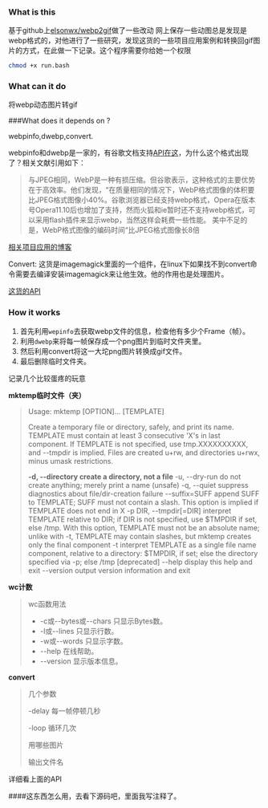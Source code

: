 ### What is this
基于github上[elsonwx/webp2gif](https://github.com/elsonwx/webp2gif)做了一些改动
网上保存一些动图总是发现是webp格式的，对他进行了一些研究，发现这货的一些项目应用案例和转换回gif图片的方式，在此做一下记录。这个程序需要你给她一个权限

```bash
chmod +x run.bash
```



### What can it do

将webp动态图片转gif

###What does it depends on ?

webpinfo,dwebp,convert.

webpinfo和dwebp是一家的，有谷歌文档支持[API在这](https://developers.google.cn/speed/webp/docs/api)，为什么这个格式出现了？相关文献引用如下：

> 与JPEG相同，WebP是一种有损压缩。但谷歌表示，这种格式的主要优势在于高效率。他们发现，“在质量相同的情况下，WebP格式图像的体积要比JPEG格式图像小40%。谷歌浏览器已经支持webp格式，Opera在版本号Opera11.10后也增加了支持，然而火狐和ie暂时还不支持webp格式，可以采用flash插件来显示webp，当然这样会耗费一些性能。
> 美中不足的是，WebP格式图像的编码时间“比JPEG格式图像长8倍

[相关项目应用的博客](https://www.jianshu.com/p/73ca9e8b986a)

Convert: 这货是imagemagick里面的一个组件，在linux下如果找不到convert命令需要去编译安装imagemagick来让他生效。他的作用也是处理图片。

[这货的API](http://www.imagemagick.org/script/convert.php)

### How it works

1. 首先利用```wepinfo```去获取webp文件的信息，检查他有多少个Frame（帧）。
2. 利用```dwebp```来将每一帧保存成一个png图片到临时文件夹里。
3. 然后利用convert将这一大坨png图片转换成gif文件。
4. 最后删除临时文件夹。

记录几个比较蛋疼的玩意

**mktemp临时文件（夹）**

>Usage: mktemp [OPTION]... [TEMPLATE]
>
>Create a temporary file or directory, safely, and print its name.
>TEMPLATE must contain at least 3 consecutive 'X's in last component.
>If TEMPLATE is not specified, use tmp.XXXXXXXXXX, and --tmpdir is implied.
>Files are created u+rw, and directories u+rwx, minus umask restrictions.
>
>**-d, --directory create a directory, not a file**
>-u, --dry-run do not create anything; merely print a name (unsafe)
>-q, --quiet suppress diagnostics about file/dir-creation failure
>--suffix=SUFF append SUFF to TEMPLATE; SUFF must not contain a slash.
>This option is implied if TEMPLATE does not end in X
>-p DIR, --tmpdir[=DIR] interpret TEMPLATE relative to DIR; if DIR is not
>specified, use \$TMPDIR if set, else /tmp. With
>this option, TEMPLATE must not be an absolute name;
>unlike with -t, TEMPLATE may contain slashes, but
>mktemp creates only the final component
>-t interpret TEMPLATE as a single file name component,
>relative to a directory: \$TMPDIR, if set; else the
>directory specified via -p; else /tmp [deprecated]
>--help display this help and exit
>--version output version information and exit

**wc计数**

> wc函数用法
>
>- -c或--bytes或--chars 只显示Bytes数。
>- -l或--lines 只显示行数。
>- -w或--words 只显示字数。
>- --help 在线帮助。
>- --version 显示版本信息。

**convert**

>几个参数 
>
>-delay 每一帧停顿几秒
>
>-loop 循环几次
>
>用哪些图片
>
>输出文件名

详细看上面的API

####这东西怎么用，去看下源码吧，里面我写注释了。

